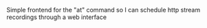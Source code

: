 Simple frontend for the "at" command so I can schedule http stream recordings through a web interface
